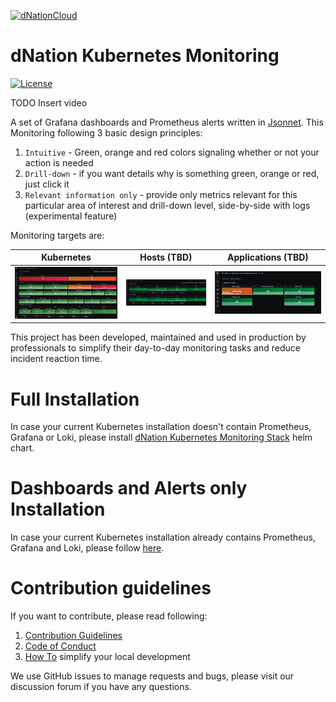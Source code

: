 <a href="https://dNation.cloud/"><img src="https://storage.googleapis.com/ifne.eu/public/icons/dnation.png" width="250" alt="dNationCloud"></a>

# dNation Kubernetes Monitoring

[![License](https://img.shields.io/badge/License-Apache%202.0-blue.svg)](https://opensource.org/licenses/Apache-2.0)

TODO Insert video

A set of Grafana dashboards and Prometheus alerts written in [Jsonnet](https://jsonnet.org/). This Monitoring following 3 basic design principles:

1. `Intuitive` - Green, orange and red colors signaling whether or not your action is needed
1. `Drill-down` - if you want details why is something green, orange or red, just click it
1. `Relevant information only` - provide only metrics relevant for this particular area of interest and drill-down level, side-by-side with logs (experimental feature)

Monitoring targets are:

| Kubernetes | Hosts (TBD) | Applications (TBD) |
|:----------:|:-----------:|:------------------:|
| ![Kubernetes](docs/images/kubernetes-monitoring.png) | ![Hosts](docs/images/host-monitoring.png) | ![Applications](docs/images/app-monitoring.png) |

This project has been developed, maintained and used in production by professionals to simplify their day-to-day monitoring tasks and reduce incident reaction time.

# Full Installation
In case your current Kubernetes installation doesn't contain Prometheus, Grafana or Loki, please install [dNation Kubernetes Monitoring Stack](https://github.com/dNationCloud/kubernetes-monitoring-stack) helm chart.

# Dashboards and Alerts only Installation
In case your current Kubernetes installation already contains Prometheus, Grafana and Loki, please follow [here](GETTING_STARTED.md).

# Contribution guidelines

If you want to contribute, please read following:
1. [Contribution Guidelines](CONTRIBUTING.md)
1. [Code of Conduct](CODE_OF_CONDUCT.md)
1. [How To](helpers/README.md) simplify your local development

We use GitHub issues to manage requests and bugs, please visit our discussion forum if you have any questions.

